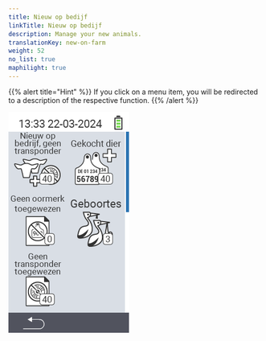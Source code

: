 ```yaml
---
title: Nieuw op bedijf
linkTitle: Nieuw op bedijf
description: Manage your new animals.
translationKey: new-on-farm
weight: 52
no_list: true
maphilight: true
---
```

{{% alert title="Hint" %}}
If you click on a menu item, you will be redirected to a description of the respective function.
{{% /alert %}}

<img src="images/newonfarm.png" alt="VitalControl New on farm" title="New on farm" usemap="#workmap" class="maphilight" />

<map name="workmap">
  <area shape="rect" coords="3,40,116,160" alt="Nieuw op bedrijf, geen transponder" title="Here you assign a transponder to new animals without a transponder&#10;Mouse click: open documentation" href="/nl/docs/new-on-farm/new-no-transponder/">
  <area shape="rect" coords="3,160,116,280" alt="Geen oormerk toegewezen" title="Here you can view all animals that have not yet been assigned an national animal ID and assign an national animal ID&#10;Mouse click: open documentation" href="/nl/docs/new-on-farm/no-national-animal-id-assigned/">
  <area shape="rect" coords="3,280,116,399" alt="Geen transponder toegewezen" title="Here you can view all animals that have not yet been assigned a transponder and assign a transponder to them&#10;Mouse click: open documentation" href="/nl/docs/new-on-farm/no-transponder-assigned/">

  <area shape="rect" coords="116,40,230,160" alt="Gekocht dier" title="Here you can view your current purchases and export the data&#10;Mouse click: open documentation" href="/nl/docs/new-on-farm/purchased-animals/">
  <area shape="rect" coords="116,160,230,280" alt="Geboortes" title="Here you can see your births and create an export file&#10;Mouse click: open documentation" href="/nl/docs/new-on-farm/births/">
  <area shape="rect" coords="1,401,100,439" alt="Back" title="Jump back one level&#10;Mouse click: to the documentation" href="/nl/docs/menu/mainmenu/">
</map>
